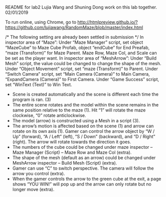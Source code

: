 README for lab2
Lujia Wang and Shuning Dong work on this lab together.
02/01/2019

To run online, using Chrome, go to http://htmlpreview.github.io/?https://github.com/lujiawang/RandomMaze/blob/master/index.html 


/* The following setting are already been settled in submission */
In inspector area of “Maze”:
Under “Maze Manager” script, set object “MazeCube” to Maze Cube Profab, object
“endCube” for End Preafab, “maze (Transform)” for Maze Parent. Maze Row, Maze
Col, and Scale can be set as the player want.
In inspector area of “MeshArrow”:
Under “Build Mesh” script, the value could be changed to change the shape of the
mesh.
Under “Object Movement” script, set “maze (Transform)” to Parent.
Under “Switch Camera” script, set “Main Camera (Camera)” to Main Camera,
“ExpandCamera (Camera)” to First Camera.
Under “Game Success” script, set “WinText (Text)” to Win Text.
- Scene is created automatically and the scene is different each time the program is
ran. (3)
- The entire scene rotates and the model within the scene remains in the same position
relative to the maze (1). Hit “1” will rotate the maze clockwise, “0” rotate anticlockwise.
- The model (arrow) is constructed using a Mesh in a script (3).
- The arrow’s motion is affected based on the scene (1) and arrow can rotate on its
own axis (1). Gamer can control the arrow object by “W / Up” (forward), “A /
Left” (left), “S / Down” (backward), and “D / Right” (right). The arrow will rotate
towards the direction it goes.
- The numbers of the cube could be changed under maze inspector – Maze Manager
(Script) – Maze Row and Maze Col (extra).
- The shape of the mesh (default as an arrow) could be changed under MeshArrow
inspector – Build Mesh (Script) (extra).
- Gamer can use “C” to switch perspective. The camera will follow the arrow you
control (extra).
- When the gamer controls the arrow to the green cube at the exit, a page shows
“YOU WIN!” will pop up and the arrow can only rotate but no longer move
(extra).
